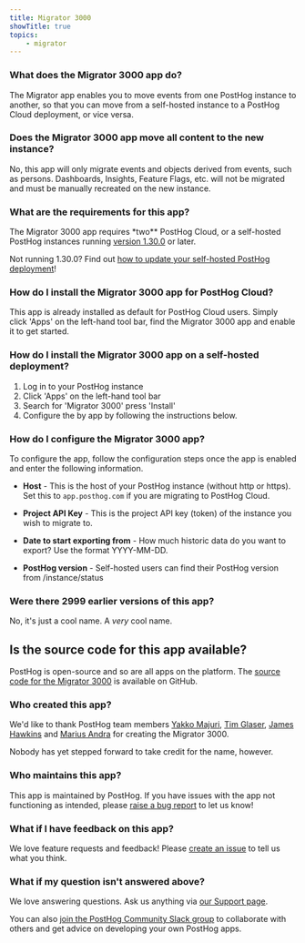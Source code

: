 ```yaml
---
title: Migrator 3000
showTitle: true
topics:
    - migrator
---
```


### What does the Migrator 3000 app do?

The Migrator app enables you to move events from one PostHog instance to another, so that you can move from a self-hosted instance to a PostHog Cloud deployment, or vice versa.

### Does the Migrator 3000 app move all content to the new instance?

No, this app will only migrate events and objects derived from events, such as persons. Dashboards, Insights, Feature Flags, etc. will not be migrated and must be manually recreated on the new instance.

### What are the requirements for this app?

The Migrator 3000 app requires \*two\*\* PostHog Cloud, or a self-hosted PostHog instances running [version 1.30.0](https://posthog.com/blog/the-posthog-array-1-30-0) or later.

Not running 1.30.0? Find out [how to update your self-hosted PostHog deployment](https://posthog.com/docs/self-host/configure/upgrading-posthog)!

### How do I install the Migrator 3000 app for PostHog Cloud?

This app is already installed as default for PostHog Cloud users. Simply click 'Apps' on the left-hand tool bar, find the Migrator 3000 app and enable it to get started.

### How do I install the Migrator 3000 app on a self-hosted deployment?

1. Log in to your PostHog instance
2. Click 'Apps' on the left-hand tool bar
3. Search for 'Migrator 3000' press 'Install'
4. Configure the by app by following the instructions below.

### How do I configure the Migrator 3000 app?

To configure the app, follow the configuration steps once the app is enabled and enter the following information.

-   **Host** - This is the host of your PostHog instance (without http or https). Set this to `app.posthog.com` if you are migrating to PostHog Cloud.

-   **Project API Key** - This is the project API key (token) of the instance you wish to migrate to.

-   **Date to start exporting from** - How much historic data do you want to export? Use the format YYYY-MM-DD.

-   **PostHog version** - Self-hosted users can find their PostHog version from /instance/status

### Were there 2999 earlier versions of this app?

No, it's just a cool name. A _very_ cool name.

## Is the source code for this app available?

PostHog is open-source and so are all apps on the platform. The [source code for the Migrator 3000](https://github.com/posthog/posthog-plugin-migrator3000) is available on GitHub.

### Who created this app?

We'd like to thank PostHog team members [Yakko Majuri](https://github.com/yakkomajuri), [Tim Glaser](https://github.com/timgl), [James Hawkins](https://github.com/jamesefhawkins) and [Marius Andra](https://github.com/mariusandra) for creating the Migrator 3000.

Nobody has yet stepped forward to take credit for the name, however.

### Who maintains this app?

This app is maintained by PostHog. If you have issues with the app not functioning as intended, please [raise a bug report](https://github.com/PostHog/posthog/issues/new?assignees=&labels=bug&template=bug_report.md) to let us know!

### What if I have feedback on this app?

We love feature requests and feedback! Please [create an issue](https://github.com/PostHog/posthog/issues/new?assignees=&labels=enhancement%2C+feature&template=feature_request.md) to tell us what you think.

### What if my question isn't answered above?

We love answering questions. Ask us anything via [our Support page](/questions).

You can also [join the PostHog Community Slack group](/slack) to collaborate with others and get advice on developing your own PostHog apps.
